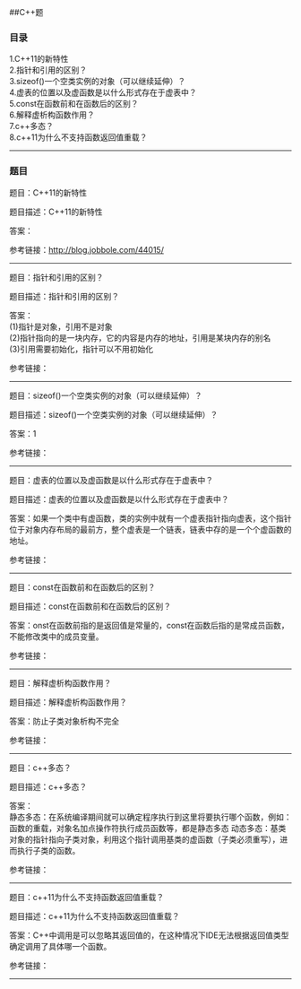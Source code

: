 ##C++题

### 目录

1.C++11的新特性  
2.指针和引用的区别？  
3.sizeof()一个空类实例的对象（可以继续延伸）？  
4.虚表的位置以及虚函数是以什么形式存在于虚表中？  
5.const在函数前和在函数后的区别？  
6.解释虚析构函数作用？  
7.c++多态？  
8.c++11为什么不支持函数返回值重载？  

--------
### 题目

题目：C++11的新特性

题目描述：C++11的新特性

答案：



参考链接：http://blog.jobbole.com/44015/

--------

题目：指针和引用的区别？  

题目描述：指针和引用的区别？  

答案：  
	(1)指针是对象，引用不是对象  
    (2)指针指向的是一块内存，它的内容是内存的地址，引用是某块内存的别名  
    (3)引用需要初始化，指针可以不用初始化  

参考链接：  

---------

题目：sizeof()一个空类实例的对象（可以继续延伸）？  

题目描述：sizeof()一个空类实例的对象（可以继续延伸）？  

答案：1  

参考链接：  

---------

题目：虚表的位置以及虚函数是以什么形式存在于虚表中？  

题目描述：虚表的位置以及虚函数是以什么形式存在于虚表中？  

答案：如果一个类中有虚函数，类的实例中就有一个虚表指针指向虚表，这个指针位于对象内存布局的最前方，整个虚表是一个链表，链表中存的是一个个虚函数的地址。

参考链接：  

----------

题目：const在函数前和在函数后的区别？  

题目描述：const在函数前和在函数后的区别？  

答案：onst在函数前指的是返回值是常量的，const在函数后指的是常成员函数，不能修改类中的成员变量。  

参考链接：  

----------

题目：解释虚析构函数作用？  

题目描述：解释虚析构函数作用？  

答案：防止子类对象析构不完全

参考链接：  

-----------

题目：c++多态？  

题目描述：c++多态？  

答案：  
	静态多态：在系统编译期间就可以确定程序执行到这里将要执行哪个函数，例如：函数的重载，对象名加点操作符执行成员函数等，都是静态多态 
    	动态多态：基类对象的指针指向子类对象，利用这个指针调用基类的虚函数（子类必须重写），进而执行子类的函数。  

参考链接：  

-----------


题目：c++11为什么不支持函数返回值重载？  

题目描述：c++11为什么不支持函数返回值重载？  

答案：C++中调用是可以忽略其返回值的，在这种情况下IDE无法根据返回值类型确定调用了具体哪一个函数。  

参考链接：  

--------


